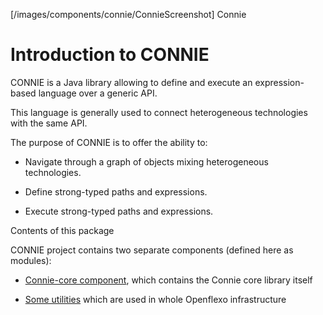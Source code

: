 [/images/components/connie/ConnieScreenshot] Connie

# Introduction to CONNIE

CONNIE is a Java library allowing to define and execute an expression-based language over a generic API.

This language is generally used to connect heterogeneous technologies with the same API.

The purpose of CONNIE is to offer the ability to:

* Navigate through a graph of objects mixing heterogeneous technologies.
  
* Define strong-typed paths and expressions.

* Execute strong-typed paths and expressions.

Contents of this package

CONNIE project contains two separate components (defined here as modules):
  
* [Connie-core component](/connie-core/index.md), which contains the Connie core library itself
  
* [Some utilities](/connie-utils/index.md) which are used in whole Openflexo infrastructure